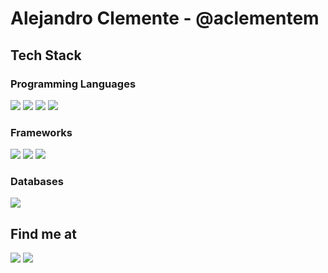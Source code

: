 # Alejandro Clemente - @aclementem

## Tech Stack

### Programming Languages
<p>
<img src="https://img.shields.io/badge/HTML5-E34F26?style=for-the-badge&logo=html5&logoColor=white" />
<img src="https://img.shields.io/badge/CSS3-1572B6?style=for-the-badge&logo=css3&logoColor=white" />
<img src="https://img.shields.io/badge/PHP-777BB4?style=for-the-badge&logo=php&logoColor=white" />
<img src="https://img.shields.io/badge/JavaScript-323330?style=for-the-badge&logo=javascript" />
</p>

### Frameworks
<p>
<img src="https://img.shields.io/badge/Bootstrap-7952B3?style=for-the-badge&logo=bootstrap&logoColor=white" />
<img src="https://img.shields.io/badge/Angular-0F0F11?style=for-the-badge&logo=angular" />
<img src="https://img.shields.io/badge/Laravel-FF2D20?style=for-the-badge&logo=laravel&logoColor=white" />
</p>

### Databases
<p>
<img src="https://img.shields.io/badge/MySQL-4479A1?style=for-the-badge&logo=mysql&logoColor=white" />
</p>

## Find me at
<a href="https://www.linkedin.com/in/aclementem/"><img src="https://img.shields.io/badge/LinkedIn-0077B5?style=for-the-badge&logo=linkedin&logoColor=white" /></a>
<a href=""><img src="https://img.shields.io/badge/portafolio-4285F4?style=for-the-badge&logo=googlechrome&logoColor=white" /></a>
